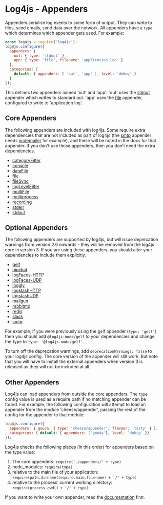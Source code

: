 # Log4js - Appenders

Appenders serialise log events to some form of output. They can write to files, send emails, send data over the network. All appenders have a `type` which determines which appender gets used. For example:
```javascript
const log4js = require('log4js');
log4js.configure({
  appenders: {
    out: { type: 'stdout' },
    app: { type: 'file', filename: 'application.log' }
  },
  categories: {
    default: { appenders: [ 'out', 'app' ], level: 'debug' }
  }
});
```
This defines two appenders named 'out' and 'app'. 'out' uses the [stdout](stdout.md) appender which writes to standard out. 'app' uses the [file](file.md) appender, configured to write to 'application.log'.

## Core Appenders

The following appenders are included with log4js. Some require extra dependencies that are not included as part of log4js (the [smtp](smtp.md) appender needs [nodemailer](https://www.npmjs.org/packages/nodemailer) for example), and these will be noted in the docs for that appender. If you don't use those appenders, then you don't need the extra dependencies.

* [categoryFilter](categoryFilter.md)
* [console](console.md)
* [dateFile](dateFile.md)
* [file](file.md)
* [fileSync](fileSync.md)
* [logLevelFilter](logLevelFilter.md)
* [multiFile](multiFile.md)
* [multiprocess](multiprocess.md)
* [recording](recording.md)
* [stderr](stderr.md)
* [stdout](stdout.md)

## Optional Appenders

The following appenders are supported by log4js, but will issue deprecation warnings from version 2.6 onwards - they will be removed from the log4js core in version 3. If you are using these appenders, you should alter your dependencies to include them explicitly.

* [gelf](https://github.com/log4js-node/gelf)
* [hipchat](https://github.com/log4js-node/hipchat)
* [logFaces-HTTP](https://github.com/log4js-node/logFaces-HTTP)
* [logFaces-UDP](https://github.com/log4js-node/logFaces-UDP)
* [loggly](https://github.com/log4js-node/loggly)
* [logstashHTTP](https://github.com/log4js-node/logstashHTTP)
* [logstashUDP](https://github.com/log4js-node/logstashUDP)
* [mailgun](https://github.com/log4js-node/mailgun)
* [rabbitmq](https://github.com/log4js-node/rabbitmq)
* [redis](https://github.com/log4js-node/redis)
* [slack](https://github.com/log4js-node/slack)
* [smtp](https://github.com/log4js-node/smtp)

For example, if you were previously using the gelf appender (`type: 'gelf'`) then you should add `@log4js-node/gelf` to your dependencies and change the type to `type: '@log4js-node/gelf'`.

To turn off the deprecation warnings, add `deprecationWarnings: false` to your log4js config. The core version of the appender will still work. But note that you will have to install the external appenders when version 3 is released as they will not be included at all.

## Other Appenders

Log4js can load appenders from outside the core appenders. The `type` config value is used as a require path if no matching appender can be found. For example, the following configuration will attempt to load an appender from the module 'cheese/appender', passing the rest of the config for the appender to that module:
```javascript
log4js.configure({
  appenders: { gouda: { type: 'cheese/appender', flavour: 'tasty' } },
  categories: { default: { appenders: ['gouda'], level: 'debug' }}
});
```
Log4js checks the following places (in this order) for appenders based on the type value:
1. The core appenders: `require('./appenders/' + type)`
2. node_modules: `require(type)`
3. relative to the main file of your application: `require(path.dirname(require.main.filename) + '/' + type)`
4. relative to the process' current working directory: `require(process.cwd() + '/' + type)`

If you want to write your own appender, read the [documentation](writing-appenders.md) first.
